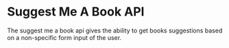 # Suggest Me A Book API

The suggest me a book api gives the ability to get books suggestions based on a non-specific form input of the user.